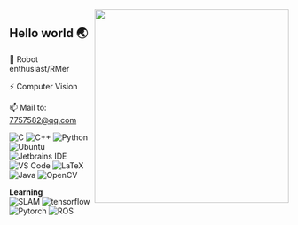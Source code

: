 <!--
**Ash1104/Ash1104** is a ✨ _special_ ✨ repository because its `README.md` (this file) appears on your GitHub profile.

Here are some ideas to get you started:

- 🔭 I’m currently working on ...
- 🌱 I’m currently learning ...
- 👯 I’m looking to collaborate on ...
- 🤔 I’m looking for help with ...
- 💬 Ask me about ...
- 📫 How to reach me: ...
- 😄 Pronouns: ...
- ⚡ Fun fact: ...
-->

<img align='right' src='https://github-readme-stats.vercel.app/api/top-langs/?username=Ash1104&theme=dark&layout=compact' width='350px'>  

## **Hello world 🌏**

🤖 Robot enthusiast/RMer

⚡ Computer Vision

📫 Mail to: 7757582@qq.com

![C](https://img.shields.io/badge/-C-a8b9cc?logo=c&logoColor=fff) 
![C++](https://img.shields.io/badge/-C%2B%2B-00599c?logo=c%2B%2B&logoColor=fff) 
![Python](https://img.shields.io/badge/-Python-3776ab?logo=python&logoColor=fff) 
![Ubuntu](https://img.shields.io/badge/-Ubuntu-e95420?logo=ubuntu&logoColor=fff) 
![Jetbrains IDE](https://img.shields.io/badge/-Jetbrains%20IDE-e62952?logo=jetbrains&logoColor=fff) 
![VS Code](https://img.shields.io/badge/-VS%20Code-007acc?logo=visual-studio-code&logoColor=fff) 
![LaTeX](https://img.shields.io/badge/-LaTeX-008080?logo=latex&logoColor=fff) 
![Java](https://img.shields.io/badge/-Java-007396?logo=java&logoColor=fff) 
![OpenCV](https://img.shields.io/badge/-opencv-003396?logo=opencv&logoColor=fff) 

**Learning**  
![SLAM](https://img.shields.io/badge/-SLAM-0000FF?logo=slam&logoColor=fff)
![tensorflow](https://img.shields.io/badge/-TensorFlow-dc322f?logo=tensorflow&logoColor=fff) 
![Pytorch](https://img.shields.io/badge/-Pytorch-333fff?logo=pytorch&logoColor=fff)
![ROS](https://img.shields.io/badge/-ROS-00fff?logo=ros&logoColor=fff)
